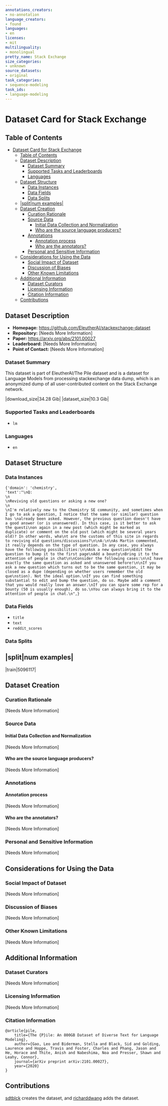 ```yaml
---
annotations_creators:
- no-annotation
language_creators:
- found
languages:
- en
licenses:
- mit
multilinguality:
- monolingual
pretty_name: Stack Exchange
size_categories:
- unknown
source_datasets:
- original
task_categories:
- sequence-modeling
task_ids:
- language-modeling
---
```


# Dataset Card for Stack Exchange

## Table of Contents
- [Dataset Card for Stack Exchange](#dataset-card-for-stack-exchange)
  - [Table of Contents](#table-of-contents)
  - [Dataset Description](#dataset-description)
    - [Dataset Summary](#dataset-summary)
    - [Supported Tasks and Leaderboards](#supported-tasks-and-leaderboards)
    - [Languages](#languages)
  - [Dataset Structure](#dataset-structure)
    - [Data Instances](#data-instances)
    - [Data Fields](#data-fields)
    - [Data Splits](#data-splits)
  - [|split|num examples|](#splitnum-examples)
  - [Dataset Creation](#dataset-creation)
    - [Curation Rationale](#curation-rationale)
    - [Source Data](#source-data)
      - [Initial Data Collection and Normalization](#initial-data-collection-and-normalization)
      - [Who are the source language producers?](#who-are-the-source-language-producers)
    - [Annotations](#annotations)
      - [Annotation process](#annotation-process)
      - [Who are the annotators?](#who-are-the-annotators)
    - [Personal and Sensitive Information](#personal-and-sensitive-information)
  - [Considerations for Using the Data](#considerations-for-using-the-data)
    - [Social Impact of Dataset](#social-impact-of-dataset)
    - [Discussion of Biases](#discussion-of-biases)
    - [Other Known Limitations](#other-known-limitations)
  - [Additional Information](#additional-information)
    - [Dataset Curators](#dataset-curators)
    - [Licensing Information](#licensing-information)
    - [Citation Information](#citation-information)
  - [Contributions](#contributions)

## Dataset Description

- **Homepage:** https://github.com/EleutherAI/stackexchange-dataset
- **Repository:** [Needs More Information]
- **Paper:** https://arxiv.org/abs/2101.00027
- **Leaderboard:** [Needs More Information]
- **Point of Contact:** [Needs More Information]

### Dataset Summary

This dataset is part of EleutherAI/The Pile dataset and is a dataset for Language Models from processing stackexchange data dump, which is an anonymized dump of all user-contributed content on the Stack Exchange network.

|download_size|34.28 Gib|
|dataset_size|10.3 Gib|

### Supported Tasks and Leaderboards

- `lm`

### Languages

- `en`

## Dataset Structure

### Data Instances

```
{'domain': 'chemistry',
'text':"\nQ:                                                                                                                                            \n                                                                                                                                              \nReviving old questions or asking a new one?                                                                                                   \n                                                                                                                                              \nI'm relatively new to the Chemistry SE community, and sometimes when I go to ask a question, I notice that the same (or similar) question has \nalready been asked. However, the previous question doesn't have a good answer (or is unanswered). In this case, is it better to ask the questi\non again in a new post (which might be marked as duplicate) or comment on the old post (which might be several years old)? In other words, wha\nt are the customs of this site in regards to reviving old questions/discussions?\n\nA:\n\nAs Martin commented, it really depends on the type of question. In any case, you always have the following possibilities:\n\nAsk a new question\nEdit the question to bump it to the first page\nAdd a bounty\nBring it to the attention of people in chat\n\nConsider the following cases:\n\nI have exactly the same question as asked and unanswered before!\n\nIf you ask a new question which turns out to be the same question, it may be closed as a dupe (depending on whether users remember the old que\nstion). Not the ideal option.\nIf you can find something substantial to edit and bump the question, do so. Maybe add a comment that you would really love an answer.\nIf you can spare some rep for a bounty (50 is usually enough), do so.\nYou can always bring it to the attention of people in chat.\n",}
```

### Data Fields

- `title`
- `text`
- `reddit_scores`

### Data Splits

|split|num examples|
--------------------------------
|train|5096117|

## Dataset Creation

### Curation Rationale

[Needs More Information]

### Source Data

#### Initial Data Collection and Normalization

[Needs More Information]

#### Who are the source language producers?

[Needs More Information]

### Annotations

#### Annotation process

[Needs More Information]

#### Who are the annotators?

[Needs More Information]

### Personal and Sensitive Information

[Needs More Information]

## Considerations for Using the Data

### Social Impact of Dataset

[Needs More Information]

### Discussion of Biases

[Needs More Information]

### Other Known Limitations

[Needs More Information]

## Additional Information

### Dataset Curators

[Needs More Information]

### Licensing Information

[Needs More Information]

### Citation Information

```
@article{pile,
    title={The {P}ile: An 800GB Dataset of Diverse Text for Language Modeling},
    author={Gao, Leo and Biderman, Stella and Black, Sid and Golding, Laurence and Hoppe, Travis and Foster, Charles and Phang, Jason and He, Horace and Thite, Anish and Nabeshima, Noa and Presser, Shawn and Leahy, Connor},
    journal={arXiv preprint arXiv:2101.00027},
    year={2020}
}
```

## Contributions
[sdtblck](https://github.com/sdtblck) creates the dataset, and [richarddwang](https://github.com/richarddwang) adds the dataset.